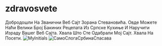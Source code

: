 # zdravosvete
Добродошли На Званични Веб Сајт Зорана Стевановића. Овде Можете Наћи Велики Број Бакиних Рецепата Из Српске Кухиње И Наручити Израду Вашег Веб Сајта. Хвала Што Сте Одабрали Мој Сајт. Хвала На Посети. 
![MyInitials](https://github.com/user-attachments/assets/d8fb9c40-aa7f-4a1a-8150-7e3e8ace3794)
![СамоСлогаСрбинаСпасава](https://github.com/user-attachments/assets/35d9fe17-3e04-4bf4-ac73-9f5407fcbcd0)
